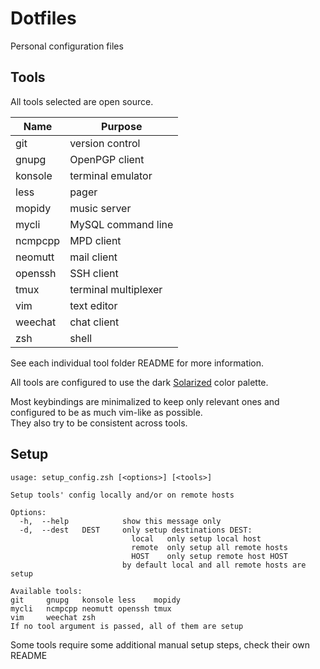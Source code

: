 # Dotfiles

Personal configuration files


## Tools

All tools selected are open source.

| Name    | Purpose              |
| ------- | -------------------- |
| git     | version control      |
| gnupg   | OpenPGP client       |
| konsole | terminal emulator    |
| less    | pager                |
| mopidy  | music server         |
| mycli   | MySQL command line   |
| ncmpcpp | MPD client           |
| neomutt | mail client          |
| openssh | SSH client           |
| tmux    | terminal multiplexer |
| vim     | text editor          |
| weechat | chat client          |
| zsh     | shell                |

See each individual tool folder README for more information.

All tools are configured to use the dark
[Solarized](http://ethanschoonover.com/solarized) color palette.

Most keybindings are minimalized to keep only relevant ones
and configured to be as much vim-like as possible.  
They also try to be consistent across tools.


## Setup

```shell
usage: setup_config.zsh [<options>] [<tools>]

Setup tools' config locally and/or on remote hosts

Options:
  -h,  --help            show this message only
  -d,  --dest   DEST     only setup destinations DEST:
                           local   only setup local host
                           remote  only setup all remote hosts
                           HOST    only setup remote host HOST
                         by default local and all remote hosts are setup

Available tools:
git     gnupg   konsole less    mopidy
mycli   ncmpcpp neomutt openssh tmux
vim     weechat zsh
If no tool argument is passed, all of them are setup
```

Some tools require some additional manual setup steps, check their own README
